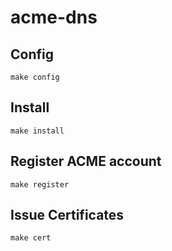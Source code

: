 # acme-dns

## Config

```
make config
```

## Install

```
make install
```

## Register ACME account

```
make register
```

## Issue Certificates

```
make cert
```
